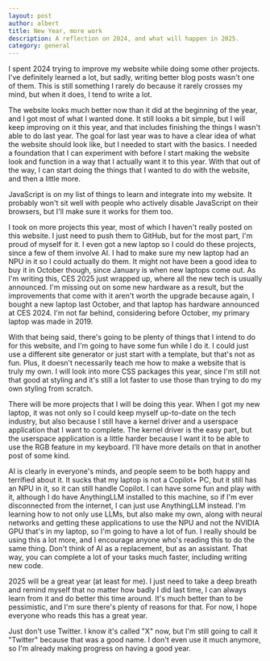```yaml
---
layout: post
author: albert
title: New Year, more work
description: A reflection on 2024, and what will happen in 2025.
category: general
---
```

I spent 2024 trying to improve my website while doing some other projects. I've definitely learned a lot, but sadly, writing better blog posts wasn't one of them. This is still something I rarely do because it rarely crosses my mind, but when it does, I tend to write a lot.

The website looks much better now than it did at the beginning of the year, and I got most of what I wanted done. It still looks a bit simple, but I will keep improving on it this year, and that includes finishing the things I wasn't able to do last year. The goal for last year was to have a clear idea of what the website should look like, but I needed to start with the basics. I needed a foundation that I can experiment with before I start making the website look and function in a way that I actually want it to this year. With that out of the way, I can start doing the things that I wanted to do with the website, and then a little more.

JavaScript is on my list of things to learn and integrate into my website. It probably won't sit well with people who actively disable JavaScript on their browsers, but I'll make sure it works for them too.

I took on more projects this year, most of which I haven't really posted on this website. I just need to push them to GitHub, but for the most part, I'm proud of myself for it. I even got a new laptop so I could do these projects, since a few of them involve AI. I had to make sure my new laptop had an NPU in it so I could actually do them. It might not have been a good idea to buy it in October though, since January is when new laptops come out. As I'm writing this, CES 2025 just wrapped up, where all the new tech is usually announced. I'm missing out on some new hardware as a result, but the improvements that come with it aren't worth the upgrade because again, I bought a new laptop last October, and that laptop has hardware announced at CES 2024. I'm not far behind, considering before October, my primary laptop was made in 2019.

With that being said, there's going to be plenty of things that I intend to do for this website, and I'm going to have some fun while I do it. I could just use a different site generator or just start with a template, but that's not as fun. Plus, it doesn't necessarily teach me how to make a website that is truly my own. I will look into more CSS packages this year, since I'm still not that good at styling and it's still a lot faster to use those than trying to do my own styling from scratch.

There will be more projects that I will be doing this year. When I got my new laptop, it was not only so I could keep myself up-to-date on the tech industry, but also because I still have a kernel driver and a userspace application that I want to complete. The kernel driver is the easy part, but the userspace application is a little harder because I want it to be able to use the RGB feature in my keyboard. I'll have more details on that in another post of some kind.

AI is clearly in everyone's minds, and people seem to be both happy and terrified about it. It sucks that my laptop is not a Copilot+ PC, but it still has an NPU in it, so it can still handle Copilot. I can have some fun and play with it, although I do have AnythingLLM installed to this machine, so if I'm ever disconnected from the internet, I can just use AnythingLLM instead. I'm learning how to not only use LLMs, but also make my own, along with neural networks and getting these applications to use the NPU and not the NVIDIA GPU that's in my laptop, so I'm going to have a lot of fun. I really should be using this a lot more, and I encourage anyone who's reading this to do the same thing. Don't think of AI as a replacement, but as an assistant. That way, you can complete a lot of your tasks much faster, including writing new code.

2025 will be a great year (at least for me). I just need to take a deep breath and remind myself that no matter how badly I did last time, I can always learn from it and do better this time around. It's much better than to be pessimistic, and I'm sure there's plenty of reasons for that. For now, I hope everyone who reads this has a great year.

Just don't use Twitter. I know it's called "X" now, but I'm still going to call it "Twitter" because that was a good name. I don't even use it much anymore, so I'm already making progress on having a good year.